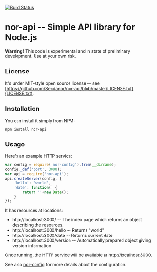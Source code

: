 [![Build Status](https://secure.travis-ci.org/Sendanor/nor-api.png?branch=master)](http://travis-ci.org/Sendanor/nor-api)

nor-api -- Simple API library for Node.js
=========================================

**Warning!** This code is experimental and in state of preliminary development. Use at your own risk.

License
-------

It's under MIT-style open source license -- see [https://github.com/Sendanor/nor-api/blob/master/LICENSE.txt](LICENSE.txt).

Installation
------------

You can install it simply from NPM:

	npm install nor-api

Usage
-----

Here's an example HTTP service:

```javascript
var config = require('nor-config').from(__dirname);
config._def('port', 3000);
var api = require('nor-api');
api.createServer(config, {
	'hello': 'world',
	'date': function() {
		return ''+new Date();
	}
});
```

It has resources at locations: 

* http://localhost:3000/        -- The index page which returns an object describing the resources.
* http://localhost:3000/hello   -- Returns "world"
* http://localhost:3000/date    -- Returns current date
* http://localhost:3000/version -- Automatically prepared object giving version information

Once running, the HTTP service will be available at http://localhost:3000.

See also [nor-config](http://github.com/Sendanor/nor-config) for more details about the configuration.
